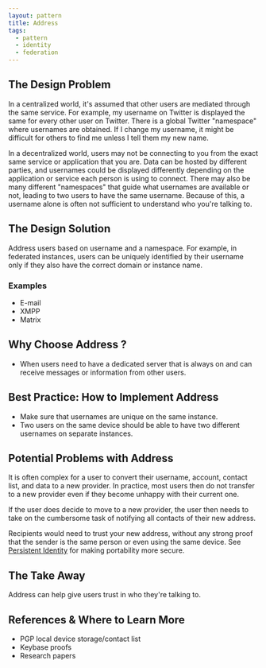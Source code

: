 ```yaml
---
layout: pattern
title: Address
tags:
  - pattern
  - identity
  - federation
---
```


## The Design Problem

In a centralized world, it's assumed that other users are mediated through the
same service. For example, my username on Twitter is displayed the same for
every other user on Twitter. There is a global Twitter "namespace" where
usernames are obtained. If I change my username, it might be difficult for
others to find me unless I tell them my new name.

In a decentralized world, users may not be connecting to you from the exact
same service or application that you are. Data can be hosted by different
parties, and usernames could be displayed differently depending on the
application or service each person is using to connect. There may also be many
different "namespaces" that guide what usernames are available or not, leading
to two users to have the same username. Because of this, a username alone is
often not sufficient to understand who you're talking to.

## The Design Solution

Address users based on username and a namespace. For example, in federated instances, users can be uniquely identified by their username only if they also have the correct domain or instance name.

### Examples

- E-mail
- XMPP
- Matrix

## Why Choose Address ?

- When users need to have a dedicated server that is always on and can receive messages or information from other users.

## Best Practice: How to Implement Address

- Make sure that usernames are unique on the same instance.
- Two users on the same device should be able to have two different
  usernames on separate instances.

## Potential Problems with Address

It is often complex for a user to convert their username, account, contact list, and data to a new provider. In practice, most users then do not transfer to a new provider even if they become unhappy with their current one.

If the user does decide to move to a new provider, the user then needs to take
on the cumbersome task of notifying all contacts of their new address.

Recipients would need to trust your new address, without any strong proof that
the sender is the same person or even using the same device. See [Persistent
Identity](persistent-identity.md) for making portability more
secure.

## The Take Away

Address can help give users trust in who they're talking to.

## References & Where to Learn More

- PGP local device storage/contact list
- Keybase proofs
- Research papers
